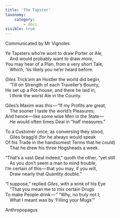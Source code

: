 ```yaml
---
title: 'The Tapster'
taxonomy:
    category:
        - docs
visible: true
---
```


<div class="author">Communicated by Mr Vignoles</div>

Ye Tapsters who’re wont to draw Porter or Ale,  
&emsp;And would probably want to draw *more*,  
You may hear of a Plan, from a very short Tale,  
&emsp;Which, ’tis likely you ne’er heard before.  
  
*Giles Trick’em* an Hostler the world did begin,  
&emsp;’Till on Strength of each Traveller’s Bounty,  
He set up a Pot-house; and there he laid in,  
&emsp;I think the worst Ale in the County.  
  
Giles’s Maxim was this — “If my Profits are great,  
&emsp;The sooner I taste the world’s Pleasures;  
And hence — like some wise Men in the State —   
&emsp;He would often times Deal in “half measures.”  
  
To a Customer once, as conversing they stood,  
&emsp;Giles bragg’d (for he always would speak  
Of his Trade in the handsomest Terms that he could)  
&emsp;That he drew his three Hogsheads a week.  
  
“That’s a vast Deal indeed,” quoth the other, “yet still  
&emsp;As you don’t seem a man to mind trouble,  
I’m certain of this — that you may, if you will,  
&emsp;Draw nearly that Quantity double.”  
  
“I suppose,” replied *Giles*, with a wink of his Eye  
&emsp;“That you mean me to mix certain Drugs  
To make People drink — ” “Why, no truly not I;  
&emsp;What I meant was by ‘Filling your Mugs’”  
  
Anthropopagus